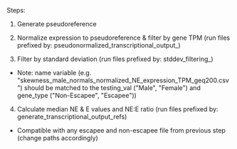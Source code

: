 Steps:

1) Generate pseudoreference

2) Normalize expression to pseudoreference & filter by gene TPM (run files prefixed by: pseudonormalized_transcriptional_output_)

3) Filter by standard deviation (run files prefixed by: stddev_filtering_)
- Note: name variable (e.g. "skewness_male_normals_normalized_NE_expression_TPM_geq200.csv") should be matched to the testing_val ("Male", "Female") and gene_type ("Non-Escapee", "Escapee"))

4) Calculate median NE & E values and NE:E ratio (run files prefixed by: generate_transcriptional_output_refs)
- Compatible with any escapee and non-escapee file from previous step (change paths accordingly)
